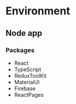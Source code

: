 # Environment
## Node app
### Packages
- React
- TypeScript
- ReduxToolKit
- MaterialUI
- Firebase
- ReactPages

